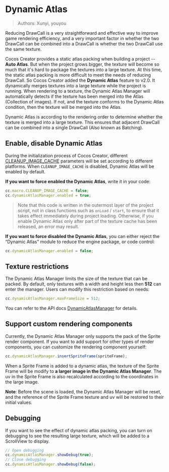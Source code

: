 # Dynamic Atlas

> Authors: Xunyi, youyou

Reducing DrawCall is a very straightforward and effective way to improve game rendering efficiency, and a very important factor in whether the two DrawCall can be combined into a DrawCall is whether the two DrawCall use the same texture.

Cocos Creator provides a static atlas packing when building a project -- **Auto Atlas**. But when the project grows bigger, the texture will become so much that it's hard to package the textures into a large texture. At this time, the static atlas packing is more difficult to meet the needs of reducing DrawCall. So Cocos Creator added the **Dynamic Atlas** feature to v2.0. It dynamically merges textures into a large texture while the project is running. When rendering to a texture, the Dynamic Atlas Manager will automatically detects if the texture has been merged into the Atlas (Collection of images). If not, and the texture conforms to the Dynamic Atlas condition, then the texture will be merged into the Atlas.

Dynamic Atlas is according to the rendering order to determine whether the texture is merged into a large texture. This ensures that adjacent DrawCall can be combined into a single DrawCall (Also known as Batching).

## Enable, disable Dynamic Atlas

During the initialization process of Cocos Creator, different [CLEANUP_IMAGE_CACHE](https://docs.cocos.com/creator/api/zh/classes/macro.html#cleanupimagecache) parameters will be set according to different platforms. When `CLEANUP_IMAGE_CACHE` is disabled, Dynamic Atlas will be enabled by default.

**If you want to force enabled the Dynamic Atlas**, write it in your code:

```js
cc.macro.CLEANUP_IMAGE_CACHE = false;
cc.dynamicAtlasManager.enabled = true;
```

> Note that this code is written in the outermost layer of the project script, not in class functions such as `onLoad` / `start`, to ensure that it takes effect immediately during project loading. Otherwise, if you enable Dynamic Atlas only after part of the texture cache has been released, an error may result.

**If you want to force disabled the Dynamic Atlas**, you can either reject the “Dynamic Atlas” module to reduce the engine package, or code control:

```js
cc.dynamicAtlasManager.enabled = false;
```

## Texture restrictions

The Dynamic Atlas Manager limits the size of the texture that can be packed. By default, only textures with a width and height less then **512** can enter the manager. Users can modify this restriction based on needs:

```js
cc.dynamicAtlasManager.maxFrameSize = 512;
```

You can refer to the API docs [DynamicAtlasManager](../../../api/en/classes/DynamicAtlasManager.html) for details.

## Support custom rendering components

Currently, the Dynamic Atlas Manager only supports the pack of the Sprite render component. If you want to add support for other types of render components, you can customize the rendering component yourself:

```js
cc.dynamicAtlasManager.insertSpriteFrame(spriteFrame);
```

When a Sprite Frame is added to a dynamic atlas, the texture of the Sprite Frame will be modify to **a larger image in the Dynamic Atlas Manager**. The uv in the Sprite Frame is also recalculated according to the coordinates in the large image.

**Note**: Before the scene is loaded, the Dynamic Atlas Manager will be reset, and the reference of the Sprite Frame texture and uv will be restored to their initial values.

## Debugging

If you want to see the effect of dynamic atlas packing, you can turn on debugging to see the resulting large texture, which will be added to a ScrollView to display.

```javascript
// Open debugging
cc.dynamicAtlasManager.showDebug(true);
// Close debugging
cc.dynamicAtlasManager.showDebug(false);
```
